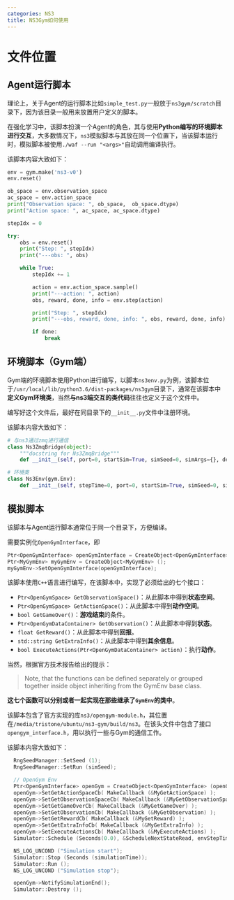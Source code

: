 ```yaml
---
categories: NS3
title: NS3Gym如何使用
---
```


# 文件位置

## Agent运行脚本

理论上，关于Agent的运行脚本比如`simple_test.py`一般放于`ns3gym/scratch`目录下，因为该目录一般用来放置用户定义的脚本。

在强化学习中，该脚本扮演一个Agent的角色，其与使用**Python编写的环境脚本进行交互**，大多数情况下，`ns3`模拟脚本与其放在同一个位置下，当该脚本运行时，模拟脚本被使用`./waf --run "<args>"`自动调用编译执行。

该脚本内容大致如下：

```python
env = gym.make('ns3-v0')
env.reset()

ob_space = env.observation_space
ac_space = env.action_space
print("Observation space: ", ob_space,  ob_space.dtype)
print("Action space: ", ac_space, ac_space.dtype)

stepIdx = 0

try:
    obs = env.reset()
    print("Step: ", stepIdx)
    print("---obs: ", obs)

    while True:
        stepIdx += 1

        action = env.action_space.sample()
        print("---action: ", action)
        obs, reward, done, info = env.step(action)

        print("Step: ", stepIdx)
        print("---obs, reward, done, info: ", obs, reward, done, info)

        if done:
            break
```

## 环境脚本（Gym端）

Gym端的环境脚本使用Python进行编写，以脚本`ns3env.py`为例，该脚本位于`/usr/local/lib/python3.6/dist-packages/ns3gym`目录下，通常在该脚本中**定义Gym环境类**，当然**与ns3端交互的类代码**往往也定义于这个文件中。

编写好这个文件后，最好在同目录下的`__init__.py`文件中注册环境。

该脚本内容大致如下：

```python
# 与ns3通过zmq进行通信
class Ns3ZmqBridge(object):
    """docstring for Ns3ZmqBridge"""
    def __init__(self, port=0, startSim=True, simSeed=0, simArgs={}, debug=False):

# 环境类
class Ns3Env(gym.Env):
    def __init__(self, stepTime=0, port=0, startSim=True, simSeed=0, simArgs={}, debug=False):
```

## 模拟脚本

该脚本与Agent运行脚本通常位于同一个目录下，方便编译。

需要实例化`OpenGymInterface`，即

```c++
Ptr<OpenGymInterface> openGymInterface = CreateObject<OpenGymInterface> (openGymPort);
Ptr<MyGymEnv> myGymEnv = CreateObject<MyGymEnv> ();
myGymEnv->SetOpenGymInterface(openGymInterface);
```

该脚本使用`C++`语言进行编写，在该脚本中，实现了必须给出的七个接口：

- `Ptr<OpenGymSpace> GetObservationSpace()`：从此脚本中得到**状态空间**。
- `Ptr<OpenGymSpace> GetActionSpace()`：从此脚本中得到**动作空间**。
- `bool GetGameOver()`：**游戏结束**的条件。
- `Ptr<OpenGymDataContainer> GetObservation()`：从此脚本中得到**状态**。
- `float GetReward()`：从此脚本中得到**回报**。
- `std::string GetExtraInfo()`：从此脚本中得到**其余信息**。
- `bool ExecuteActions(Ptr<OpenGymDataContainer> action)`：执行**动作**。

当然，根据官方技术报告给出的提示：

> Note, that the functions can be defined separately or grouped together inside object inheriting from the GymEnv base class.

**这七个函数可以分别或者一起实现在那些继承了`GymEnv`的类中**。

该脚本包含了官方实现的库`ns3/opengym-module.h`，其位置在`/media/tristone/ubuntu/ns3-gym/build/ns3`。在该头文件中包含了接口`opengym_interface.h`，用以执行一些与Gym的通信工作。

该脚本内容大致如下：

```c++
  RngSeedManager::SetSeed (1);
  RngSeedManager::SetRun (simSeed);

  // OpenGym Env
  Ptr<OpenGymInterface> openGym = CreateObject<OpenGymInterface> (openGymPort);
  openGym->SetGetActionSpaceCb( MakeCallback (&MyGetActionSpace) );
  openGym->SetGetObservationSpaceCb( MakeCallback (&MyGetObservationSpace) );
  openGym->SetGetGameOverCb( MakeCallback (&MyGetGameOver) );
  openGym->SetGetObservationCb( MakeCallback (&MyGetObservation) );
  openGym->SetGetRewardCb( MakeCallback (&MyGetReward) );
  openGym->SetGetExtraInfoCb( MakeCallback (&MyGetExtraInfo) );
  openGym->SetExecuteActionsCb( MakeCallback (&MyExecuteActions) );
  Simulator::Schedule (Seconds(0.0), &ScheduleNextStateRead, envStepTime, openGym);

  NS_LOG_UNCOND ("Simulation start");
  Simulator::Stop (Seconds (simulationTime));
  Simulator::Run ();
  NS_LOG_UNCOND ("Simulation stop");

  openGym->NotifySimulationEnd();
  Simulator::Destroy ();
```



